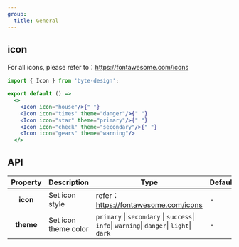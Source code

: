 ```yaml
---
group:
  title: General
---
```


## icon

For all icons, please refer to：https://fontawesome.com/icons

```jsx
import { Icon } from 'byte-design';

export default () => 
  <>
    <Icon icon="house"/>{" "}
    <Icon icon="times" theme="danger"/>{" "}
    <Icon icon="star" theme="primary"/>{" "}
    <Icon icon="check" theme="secondary"/>{" "}
    <Icon icon="gears" theme="warning"/>
  </>
```

## API
|   Property   | Description         | Type                               | Default    |
| :----------: | ------------------ | ----------------------------------- | --------- |
| **icon**  | Set icon style       | refer：https://fontawesome.com/icons | - |
|   **theme**   | Set icon theme color   | `primary` \| `secondary`  \| `success`\| `info`\| `warning`\| `danger`\| `light`\| `dark`    | -    |



